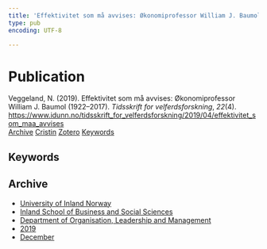 ```yaml
---
title: 'Effektivitet som må avvises: Økonomiprofessor William J. Baumol (1922–2017)'
type: pub
encoding: UTF-8

---
```

<h1>Publication</h1>
<article id="csl-bib-container-UYYGBIUD" class="csl-bib-container">
  <div class="csl-bib-body"> <div class="csl-entry">Veggeland, N. (2019). Effektivitet som må avvises: Økonomiprofessor William J. Baumol (1922–2017). <i>Tidsskrift for velferdsforskning</i>, <i>22</i>(4). <a href="https://www.idunn.no/tidsskrift_for_velferdsforskning/2019/04/effektivitet_som_maa_avvises">https://www.idunn.no/tidsskrift_for_velferdsforskning/2019/04/effektivitet_som_maa_avvises</a></div> </div>
  <div class="csl-bib-buttons">
    <a href="#taxonomy-article-UYYGBIUD" alt="archive" class="csl-bib-button">Archive</a>
    <a href="https://app.cristin.no/results/show.jsf?id=1758890" alt="Cristin" class="csl-bib-button">Cristin</a>
    <a href="http://zotero.org/groups/5881554/items/UYYGBIUD" alt="Zotero" class="csl-bib-button">Zotero</a>
    <a href="#keywords-article-UYYGBIUD" alt="keywords" class="csl-bib-button">Keywords</a>
  </div>
  <div id="csl-bib-meta-container-UYYGBIUD"></div>
</article>
<div id="csl-bib-meta-UYYGBIUD" class="csl-bib-meta">
  <article id="keywords-article-UYYGBIUD" class="keywords-article">
    <h1>Keywords</h1>
    
  </article>
  <article id="taxonomy-article-UYYGBIUD" class="taxonomy-article">
    <h1>Archive</h1>
    <ul>
      <li>
        <a href="/en/archive/?key=3DCRN523">University of Inland Norway</a>
      </li>
      <li>
        <a href="/en/archive/?key=DU8Q9LN9">Inland School of Business and Social Sciences</a>
      </li>
      <li>
        <a href="/en/archive/?key=4LUWR3ZM">Department of Organisation, Leadership and Management</a>
      </li>
      <li>
        <a href="/en/archive/?key=7GQPC2L9">2019</a>
      </li>
      <li>
        <a href="/en/archive/?key=WI85NCBU">December</a>
      </li>
    </ul>
  </article>
</div>
